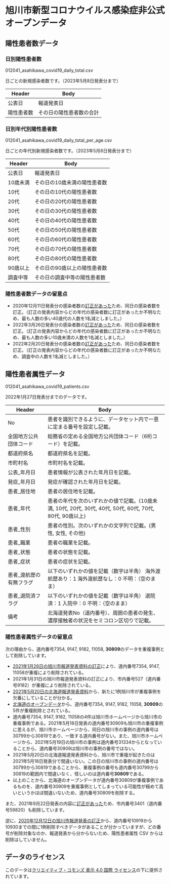# 旭川市新型コロナウイルス感染症非公式オープンデータ

## 陽性患者数データ

### 日別陽性患者数

012041_asahikawa_covid19_daily_total.csv

日ごとの新規感染者数です。（2023年5月8日発表分まで）

| Header     | Body                     |
| ---------- | ------------------------ |
| 公表日     | 報道発表日               |
| 陽性患者数 | その日の陽性患者数の合計 |

### 日別年代別陽性患者数

012041_asahikawa_covid19_daily_total_per_age.csv

日ごとの年代別新規感染者数です。（2023年5月8日発表分まで）

| Header   | Body                         |
| -------- | ---------------------------- |
| 公表日   | 報道発表日                   |
| 10歳未満 | その日の10歳未満の陽性患者数 |
| 10代     | その日の10代の陽性患者数     |
| 20代     | その日の20代の陽性患者数     |
| 30代     | その日の30代の陽性患者数     |
| 40代     | その日の40代の陽性患者数     |
| 50代     | その日の50代の陽性患者数     |
| 60代     | その日の60代の陽性患者数     |
| 70代     | その日の70代の陽性患者数     |
| 80代     | その日の80代の陽性患者数     |
| 90歳以上 | その日の90歳以上の陽性患者数 |
| 調査中等 | その日の調査中等の陽性患者数 |

### 陽性患者数データの留意点

* 2020年12月11日発表分の感染者数の[訂正があった](https://www.city.asahikawa.hokkaido.jp/kurashi/135/136/150/d072337_d/fil/1212-2.pdf "令和２年１２月１１日発表「新型コロナウイルスに関連した患者の発生」について")ため、同日の感染者数を訂正。（訂正の発表内容からどの年代の感染者数に訂正があったか不明なため、最も人数の多い40歳代の人数を1名減としました。）
* 2022年3月26日発表分の感染者数の[訂正があった](https://www.city.asahikawa.hokkaido.jp/kurashi/135/136/150/d074860_d/fil/0327-2.pdf "報道発表資料の訂正について")ため、同日の感染者数を訂正。（訂正の発表内容からどの年代の感染者数に訂正があったか不明なため、最も人数の多い10歳未満の人数を1名減としました。）
* 2022年2月20日発表分の感染者数の[訂正があった](https://www.city.asahikawa.hokkaido.jp/kurashi/135/136/150/d074697_d/fil/0220-2.pdf "患者数の訂正について（2月21日）")ため、同日の感染者数を訂正。（訂正の発表内容からどの年代の感染者数に訂正があったか不明なため、調査中の人数を1名減としました。）

## 陽性患者属性データ

012041_asahikawa_covid19_patients.csv

2022年1月27日発表分までのデータです。

| Header                  | Body                                                                                                     |
| ----------------------- | -------------------------------------------------------------------------------------------------------- |
| No                      | 患者を識別できるように、データセット内で一意に定まる番号を設定し記載。                                   |
| 全国地方公共団体コード  | 総務省の定める全国地方公共団体コード（6桁コード）を記載。                                                |
| 都道府県名              | 都道府県名を記載。                                                                                       |
| 市町村名                | 市町村名を記載。                                                                                         |
| 公表_年月日             | 患者情報が公表された年月日を記載。                                                                       |
| 発症_年月日             | 発症が確認された年月日を記載。                                                                           |
| 患者_居住地             | 患者の居住地を記載。                                                                                     |
| 患者_年代               | 患者の年代を次のいずれかの値で記載。{10歳未満, 10代, 20代, 30代, 40代, 50代, 60代, 70代, 80代, 90歳以上} |
| 患者_性別               | 患者の性別。次のいずれかの文字列で記載。{男性, 女性, その他}                                             |
| 患者_職業               | 患者の職業を記載。                                                                                       |
| 患者_状態               | 患者の状態を記載。                                                                                       |
| 患者_症状               | 患者の症状を記載。                                                                                       |
| 患者_渡航歴の有無フラグ | 以下のいずれかの値を記載（数字は半角） 海外渡航歴あり：1 海外渡航歴なし：0 不明：（空のまま）            |
| 患者_退院済フラグ       | 以下のいずれかの値を記載（数字は半角） 退院済：1 入院中：0 不明：（空のまま）                            |
| 備考                    | 北海道発表No（道内番号）、周囲の患者の発生、濃厚接触者の状況をセミコロン区切りで記載。                   |

### 陽性患者属性データの留意点

次の理由から、道内番号7354, 9147, 9182, 11058, **30809**のデータを重複事例として削除しています。

* [2021年1月26日の旭川市報道発表資料の訂正](https://www.city.asahikawa.hokkaido.jp/kurashi/135/136/150/d072504_d/fil/shusei0126.pdf "本市報道発表資料の修正について")により、道内番号7354, 9147, 11058が重複により削除されている。
* 2021年1月31日の旭川市報道発表資料の訂正により、市内番号527（道内番号9182）が重複により削除されている。
* [2021年5月20日の北海道報道発表資料](https://www.pref.hokkaido.lg.jp/fs/4/5/3/1/0/3/7/_/hokkaido_z0519.pdf "新型コロナウイルスに関連した患者（31，367～31，533例目）の発生について（報道発表資料:PDF)")から、新たに1例旭川市が重複事例を欠番にしていることが分かる。
* [北海道のオープンデータ](https://www.harp.lg.jp/opendata/dataset/1852/resource/4749/010006_hokkaido_covid19_patients.csv "010006_hokkaido_covid19_patients.csv")から、道内番号7354, 9147, 9182, 11058, **30909**の5件が重複削除とされている。
* 道内番号7354, 9147, 9182, 11058の4件は旭川市ホームページから旭川市の重複事例である。2021年5月18日発表の道内番号30909も旭川市の重複事例に思えるが、旭川市ホームページから、同日の旭川市の事例の道内番号は30799から30819であり、一致する道内番号がない。また、旭川市ホームページから、2021年5月19日の旭川市の事例は道内番号31334からとなっていることから、道内番号30909は旭川市の事例の番号ではない。
* 2021年5月20日の北海道報道発表資料から、旭川市で重複が起きたのは2021年5月18日発表分で間違いない。この日の旭川市の事例の道内番号は30799から30819であることから、重複事例の番号も道内番号30799から30819の範囲内で間違いなく、怪しいのは道内番号**30809**である。
* 以上のことから、北海道のオープンデータが道内番号30809が重複事例であるものを、道内番号30909を重複事例としてしまっている可能性が極めて高いというかほぼ間違いないため、道内番号30809を削除する。

また、2021年9月22日発表の内容に[訂正があった](https://www.city.asahikawa.hokkaido.jp/kurashi/135/136/150/d073824_d/fil/09232.pdf "訂正文")ため、市内番号3401（道内番号59820）も削除しています。

逆に、[2020年12月12日の旭川市報道発表の訂正](https://www.city.asahikawa.hokkaido.jp/kurashi/135/136/150/d072337_d/fil/1212-2.pdf "令和２年１２月１１日発表「新型コロナウイルスに関連した患者の発生」について")から、道内番号10919から10930までの間に1例削除すべきデータがあることが分かっていますが、どの番号が削除対象なのか、報道発表から分からないため、陽性患者属性 CSV からは削除はしていません。

## データのライセンス

このデータは[クリエイティブ・コモンズ 表示 4.0 国際 ライセンス](http://creativecommons.org/licenses/by/4.0/)の下に提供されています。

